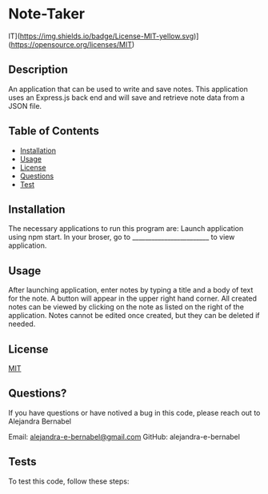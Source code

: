 # Note-Taker
IT](https://img.shields.io/badge/License-MIT-yellow.svg)](https://opensource.org/licenses/MIT)

## Description

An application that can be used to write and save notes. This application uses an Express.js back end and will save and retrieve note data from a JSON file.



## Table of Contents

- [Installation](#installation)
- [Usage](#usage)
- [License](#license)
- [Questions](#questions?)
- [Test](#tests)

## Installation

The necessary applications to run this program are:
Launch application using npm start. In your broser, go to ________________________ to view application.

## Usage

After launching application, enter notes by typing a title and a body of text for the note. A button will appear in the upper right hand corner. All created notes can be viewed by clicking on the note as listed on the right of the application. Notes cannot be edited once created, but they can be deleted if needed.

## License 

[MIT](https://choosealicense.com/licenses/mit/)

## Questions? 

If you have questions or have notived a bug in this code, please reach out to Alejandra Bernabel

Email: alejandra-e-bernabel@gmail.com
GitHub: alejandra-e-bernabel

## Tests 

To test this code, follow these steps:

